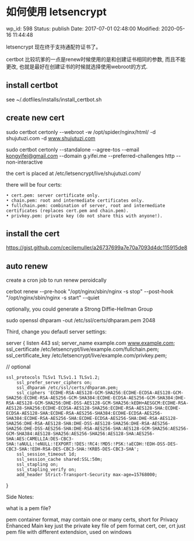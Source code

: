 # 如何使用 letsencrypt


wp_id: 598
Status: publish
Date: 2017-07-01 02:48:00
Modified: 2020-05-16 11:44:48


letsencrypt 现在终于支持通配符证书了。

certbot 比较坑爹的一点是renew时候使用的是和创建证书相同的参数, 而且不能更改, 也就是最好在创建证书的时候就选择使用webroot的方式.

## install certbot


see ~/.dotfiles/installs/install_certbot.sh

## create new cert

sudo certbot certonly --webroot -w /opt/spider/nginx/html/ -d shujutuzi.com -d www.shujutuzi.com

sudo certbot certonly --standalone --agree-tos --email kongyifei@gmail.com --domain g.yifei.me --preferred-challenges http --non-interactive

the cert is placed at /etc/letsencrypt/live/shujutuzi.com/

there will be four certs:

	• cert.pem: server certificate only.
	• chain.pem: root and intermediate certificates only.
	• fullchain.pem: combination of server, root and intermediate certificates (replaces cert.pem and chain.pem).
	• privkey.pem: private key (do not share this with anyone!).

## install the cert

https://gist.github.com/cecilemuller/a26737699a7e70a7093d4dc115915de8

## auto renew

create a cron job to run renew peroidcally

cerbot renew --pre-hook "/opt/nginx/sbin/nginx -s stop" --post-hook "/opt/nginx/sbin/nginx -s start" --quiet


optionally, you could generate a Strong Diffie-Hellman Group

sudo openssl dhparam -out /etc/ssl/certs/dhparam.pem 2048

Third, change you defautl server settings:

server {
    listen 443 ssl;
    server_name example.com www.example.com;
    ssl_certificate /etc/letsencrypt/live/example.com/fullchain.pem;
    ssl_certificate_key /etc/letsencrypt/live/example.com/privkey.pem;

// optional

    ssl_protocols TLSv1 TLSv1.1 TLSv1.2;
        ssl_prefer_server_ciphers on;
        ssl_dhparam /etc/ssl/certs/dhparam.pem;
        ssl_ciphers 'ECDHE-RSA-AES128-GCM-SHA256:ECDHE-ECDSA-AES128-GCM-SHA256:ECDHE-RSA-AES256-GCM-SHA384:ECDHE-ECDSA-AES256-GCM-SHA384:DHE-RSA-AES128-GCM-SHA256:DHE-DSS-AES128-GCM-SHA256:kEDH+AESGCM:ECDHE-RSA-AES128-SHA256:ECDHE-ECDSA-AES128-SHA256:ECDHE-RSA-AES128-SHA:ECDHE-ECDSA-AES128-SHA:ECDHE-RSA-AES256-SHA384:ECDHE-ECDSA-AES256-SHA384:ECDHE-RSA-AES256-SHA:ECDHE-ECDSA-AES256-SHA:DHE-RSA-AES128-SHA256:DHE-RSA-AES128-SHA:DHE-DSS-AES128-SHA256:DHE-RSA-AES256-SHA256:DHE-DSS-AES256-SHA:DHE-RSA-AES256-SHA:AES128-GCM-SHA256:AES256-GCM-SHA384:AES128-SHA256:AES256-SHA256:AES128-SHA:AES256-SHA:AES:CAMELLIA:DES-CBC3-SHA:!aNULL:!eNULL:!EXPORT:!DES:!RC4:!MD5:!PSK:!aECDH:!EDH-DSS-DES-CBC3-SHA:!EDH-RSA-DES-CBC3-SHA:!KRB5-DES-CBC3-SHA';
        ssl_session_timeout 1d;
        ssl_session_cache shared:SSL:50m;
        ssl_stapling on;
        ssl_stapling_verify on;
        add_header Strict-Transport-Security max-age=15768000;
}

Side Notes:

what is a pem file?

pem	container format, may contain one or many certs, short for Privacy Enhanced Main
key	just the private key file of pem format
cert, cer, crt	just pem file with different extendsion, used on windows